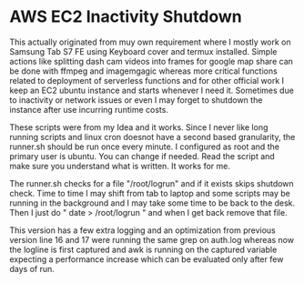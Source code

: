 # AWS EC2 Inactivity Shutdown

This actually originated from muy own requirement where I mostly work on Samsung Tab S7 FE using Keyboard cover and termux installed. Simple actions like splitting dash cam videos into frames for google map share can be done with ffmpeg and imagemgagic whereas more critical functions related to deployment of serverless functions and for other official work I keep an EC2 ubuntu instance and starts whenever I need it. Sometimes due to inactivity or network issues or even I may forget to shutdown the instance after use incurring runtime costs. 

These scripts were from my Idea and it works. Since I never like long running scripts and linux cron doesnot have a second based granularity, the runner.sh should be run once every minute. I configured as root and the primary user is ubuntu. You can change if needed. Read the script and make sure you understand what is written. It works for me.

The runner.sh checks for a file "/root/logrun" and if it exists skips shutdown check. Time to time I may shift from tab to laptop and some scripts may be running in the background and I may take some time to be back to the desk. Then I just do " date > /root/logrun " and when I get back remove that file. 

This version has a few extra logging and an optimization from previous version line 16 and 17 were running the same grep on auth.log whereas now the logline is first captured and awk is running on the captured variable expecting a performance increase which can be evaluated only after few days of run.
